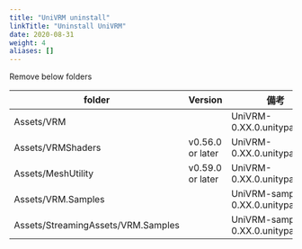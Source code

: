 ```yaml
---
title: "UniVRM uninstall"
linkTitle: "Uninstall UniVRM"
date: 2020-08-31
weight: 4
aliases: []
---
```


Remove below folders

| folder                             | Version          | 備考                               |
|------------------------------------|------------------|------------------------------------|
| Assets/VRM                         |                  | UniVRM-0.XX.0.unitypackage         |
| Assets/VRMShaders                  | v0.56.0 or later | UniVRM-0.XX.0.unitypackage         |
| Assets/MeshUtility                 | v0.59.0 or later | UniVRM-0.XX.0.unitypackage         |
| Assets/VRM.Samples                 |                  | UniVRM-samples-0.XX.0.unitypackage |
| Assets/StreamingAssets/VRM.Samples |                  | UniVRM-samples-0.XX.0.unitypackage |
